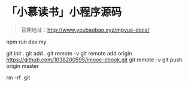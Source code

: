 # 「小慕读书」小程序源码

> 官网地址：http://www.youbaobao.xyz/mpvue-docs/

npm run dev:my


git init .
git add .
git remote -v
git remote add origin https://github.com/1038200595/imooc-ebook.git
git remote -v
git push origin master

rm -rf .git
